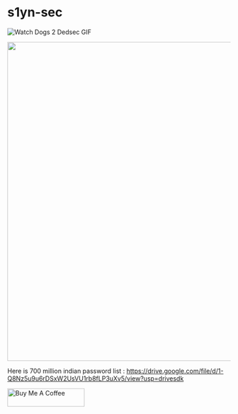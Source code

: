 
# s1yn-sec
![Watch Dogs 2 Dedsec GIF](https://media.tenor.com/FcA59Dz2qf0AAAAC/watch-dogs2-dedsec.gif)

<img src="https://media.tenor.com/FcA59Dz2qf0AAAAC/watch-dogs2-dedsec.gif" width="1280" height="720">




Here is 700 million indian password list : https://drive.google.com/file/d/1-Q8Nz5u9u6rDSxW2UsVU1rb8fLP3uXv5/view?usp=drivesdk




<a href="https://www.buymeacoffee.com/crossdefalt" target="_blank"><img src="https://cdn.buymeacoffee.com/buttons/default-orange.png" alt="Buy Me A Coffee" height="41" width="174"></a>

